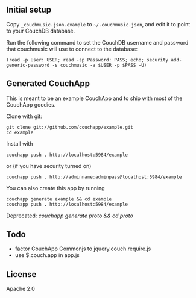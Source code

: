 
## Initial setup

Copy `_couchmusic.json.example` to `~/.couchmusic.json`, and edit it to point
to your CouchDB database.

Run the following command to set the CouchDB username and password that
couchmusic will use to connect to the database:

    (read -p User: USER; read -sp Password: PASS; echo; security add-generic-password -s couchmusic -a $USER -p $PASS -U)


## Generated CouchApp

This is meant to be an example CouchApp and to ship with most of the CouchApp goodies.

Clone with git:

    git clone git://github.com/couchapp/example.git
    cd example

Install with 
    
    couchapp push . http://localhost:5984/example

or (if you have security turned on)

    couchapp push . http://adminname:adminpass@localhost:5984/example
  
You can also create this app by running

    couchapp generate example && cd example
    couchapp push . http://localhost:5984/example

Deprecated: *couchapp generate proto && cd proto*


## Todo

* factor CouchApp Commonjs to jquery.couch.require.js
* use $.couch.app in app.js

## License

Apache 2.0
